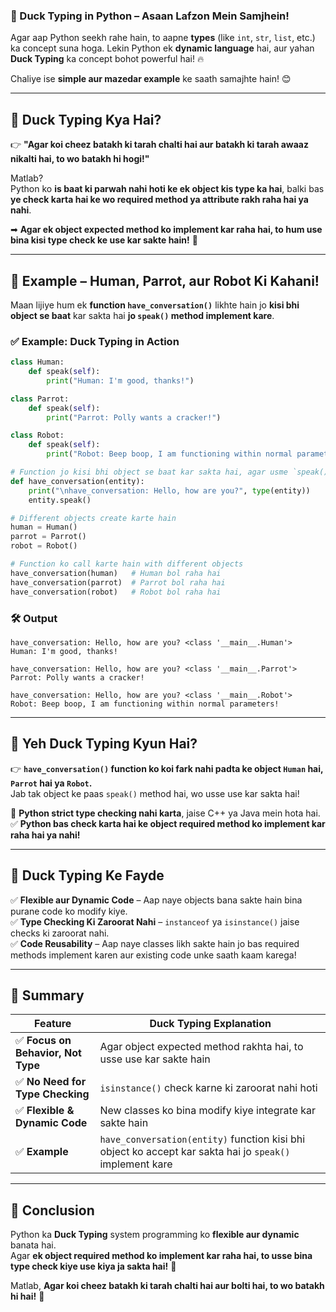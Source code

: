 ### **🐍 Duck Typing in Python – Asaan Lafzon Mein Samjhein!**  

Agar aap Python seekh rahe hain, to aapne **types** (like `int`, `str`, `list`, etc.) ka concept suna hoga. Lekin Python ek **dynamic language** hai, aur yahan **Duck Typing** ka concept bohot powerful hai! 🔥  

Chaliye ise **simple aur mazedar example** ke saath samajhte hain! 😊  

---

## **🔹 Duck Typing Kya Hai?**
👉 **"Agar koi cheez batakh ki tarah chalti hai aur batakh ki tarah awaaz nikalti hai, to wo batakh hi hogi!"**  

Matlab?  
Python ko **is baat ki parwah nahi hoti ke ek object kis type ka hai**, balki bas **ye check karta hai ke wo required method ya attribute rakh raha hai ya nahi**.  

➡ **Agar ek object expected method ko implement kar raha hai, to hum use bina kisi type check ke use kar sakte hain!** 🚀  

---

## **🔹 Example – Human, Parrot, aur Robot Ki Kahani!**  

Maan lijiye hum ek **function `have_conversation()`** likhte hain jo **kisi bhi object se baat** kar sakta hai **jo `speak()` method implement kare**.  

### **✅ Example: Duck Typing in Action**
```python
class Human:
    def speak(self):
        print("Human: I'm good, thanks!")

class Parrot:
    def speak(self):
        print("Parrot: Polly wants a cracker!")

class Robot:
    def speak(self):
        print("Robot: Beep boop, I am functioning within normal parameters!")

# Function jo kisi bhi object se baat kar sakta hai, agar usme `speak()` method ho
def have_conversation(entity):
    print("\nhave_conversation: Hello, how are you?", type(entity))
    entity.speak()

# Different objects create karte hain
human = Human()
parrot = Parrot()
robot = Robot()

# Function ko call karte hain with different objects
have_conversation(human)   # Human bol raha hai
have_conversation(parrot)  # Parrot bol raha hai
have_conversation(robot)   # Robot bol raha hai
```

### **🛠 Output**
```
have_conversation: Hello, how are you? <class '__main__.Human'>
Human: I'm good, thanks!

have_conversation: Hello, how are you? <class '__main__.Parrot'>
Parrot: Polly wants a cracker!

have_conversation: Hello, how are you? <class '__main__.Robot'>
Robot: Beep boop, I am functioning within normal parameters!
```
---

## **🔹 Yeh Duck Typing Kyun Hai?**
👉 **`have_conversation()` function ko koi fark nahi padta ke object `Human` hai, `Parrot` hai ya `Robot`.**  
Jab tak object ke paas `speak()` method hai, wo usse use kar sakta hai!  

🙅 **Python strict type checking nahi karta**, jaise C++ ya Java mein hota hai.  
✅ **Python bas check karta hai ke object required method ko implement kar raha hai ya nahi!**  

---

## **🔹 Duck Typing Ke Fayde**
✅ **Flexible aur Dynamic Code** – Aap naye objects bana sakte hain bina purane code ko modify kiye.  
✅ **Type Checking Ki Zaroorat Nahi** – `instanceof` ya `isinstance()` jaise checks ki zaroorat nahi.  
✅ **Code Reusability** – Aap naye classes likh sakte hain jo bas required methods implement karen aur existing code unke saath kaam karega!  

---

## **🔹 Summary**
| **Feature** | **Duck Typing Explanation** |
|------------|----------------------------|
| ✅ **Focus on Behavior, Not Type** | Agar object expected method rakhta hai, to usse use kar sakte hain |
| ✅ **No Need for Type Checking** | `isinstance()` check karne ki zaroorat nahi hoti |
| ✅ **Flexible & Dynamic Code** | New classes ko bina modify kiye integrate kar sakte hain |
| ✅ **Example** | `have_conversation(entity)` function kisi bhi object ko accept kar sakta hai jo `speak()` implement kare |

---

## **🔹 Conclusion**
Python ka **Duck Typing** system programming ko **flexible aur dynamic** banata hai.  
Agar **ek object required method ko implement kar raha hai, to usse bina type check kiye use kiya ja sakta hai!** 🎯  

Matlab, **Agar koi cheez batakh ki tarah chalti hai aur bolti hai, to wo batakh hi hai!** 🦆  

